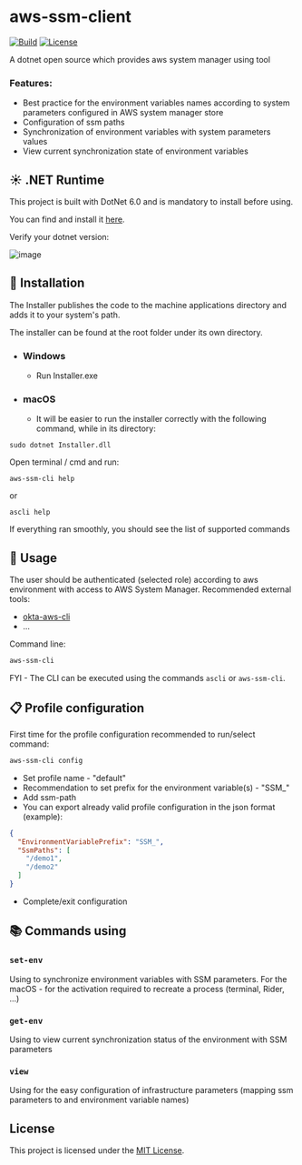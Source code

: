# aws-ssm-client

[![Build](https://github.com/dmitrysigalov/aws-ssm-cli/workflows/Build/badge.svg)](https://github.com/dmitrysigalov/aws-ssm-cli/actions/workflows/build.yml)
[![License](https://badgen.net/github/license/dmitrysigalov/aws-ssm-cli)](https://github.com/dmitrysigalov/aws-ssm-cli/blob/main/LICENSE)

A dotnet open source which provides aws system manager using tool

### Features:
- Best practice for the environment variables names according to system parameters configured in AWS system manager store
- Configuration of ssm paths
- Synchronization of environment variables with system parameters values
- View current synchronization state of environment variables

## :sunny: .NET Runtime
This project is built with DotNet 6.0 and is mandatory to install before using.

You can find and install it [here](https://dotnet.microsoft.com/en-us/download/dotnet/6.0).

Verify your dotnet version:

![image](https://user-images.githubusercontent.com/31489258/153608978-cced639e-af42-4485-8c15-5333325b0883.png)

## :gift: Installation

The Installer publishes the code to the machine applications directory and adds it to your system's path.

The installer can be found at the root folder under its own directory.

- ### Windows
    - Run Installer.exe

- ### macOS
    - It will be easier to run the installer correctly with the following command, while in its directory:
```
sudo dotnet Installer.dll
```

Open terminal / cmd and run:
```
aws-ssm-cli help
```
or
```
ascli help
```
If everything ran smoothly, you should see the list of supported commands

## :tada: Usage

The user should be authenticated (selected role) according to aws environment with access to AWS System Manager.
Recommended external tools:
- [okta-aws-cli](https://github.com/nizanrosh/okta-aws-cli)
- ...

Command line:
```cmd
aws-ssm-cli
```
FYI - The CLI can be executed using the commands `ascli` or `aws-ssm-cli`.

## :clipboard: Profile configuration

First time for the profile configuration recommended to run/select command:
```cmd
aws-ssm-cli config
```
- Set profile name - "default"
- Recommendation to set prefix for the environment variable(s) - "SSM_"
- Add ssm-path 
- You can export already valid profile configuration in the json format (example):
```json
{
  "EnvironmentVariablePrefix": "SSM_",
  "SsmPaths": [
    "/demo1",
    "/demo2"
  ]
}
```
- Complete/exit configuration

## :books: Commands using

### `set-env`
Using to synchronize environment variables with SSM parameters.
For the macOS - for the activation required to recreate a process (terminal, Rider, ...)

### `get-env`
Using to view current synchronization status of the environment with SSM parameters

### `view`
Using for the easy configuration of infrastructure parameters (mapping ssm parameters to and environment variable names)



## License

This project is licensed under the [MIT License](https://github.com/dmitrysigalov/aws-ssm-cli/blob/main/LICENSE).

